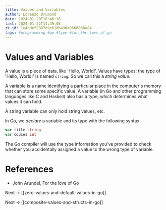 ```yaml
---
title: Values and Variables
author: Lorenzo Drumond
date: 2024-01-20T16:46:16
last: 2024-01-22T14:39:05
zk_id: 1e4b0ef2897d9c61db490a9668068a84
tags: #programming #go #type #for_the_love_of_go
---
```



# Values and Variables
A value is a piece of data, like 'Hello, World!'. Values have types: the type of 'Hello, World!' is named `string`. So we call this a _string value_.

A variable is a name identifying a particular place in the computer's memory that can store some specific value. A variable (in Go and other programming languages like C and Haskell) also has a type, which determines what values it can hold.

A string variable can only hold string values, etc.

In Go, we _declare_ a variable and its type with the following syntax
```go
var title string
var copies int
```

The Go compiler will use the type information you've provided to check whether you accidentally assigned a value to the wrong type of variable.

# References
- John Arundel, For the love of Go

Next -> [[zero-values-and-default-values-in-go]]

Next -> [[composite-values-and-structs-in-go]]
